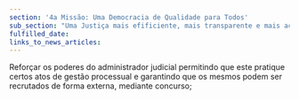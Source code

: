 ```yaml
---
section: '4a Missão: Uma Democracia de Qualidade para Todos'
sub_section: "Uma Justiça mais efificiente, mais transparente e mais acessível"
fulfilled_date:
links_to_news_articles:
---
```


Reforçar os poderes do administrador judicial permitindo que este pratique certos atos de gestão processual e garantindo que os mesmos podem ser recrutados de forma externa, mediante concurso;